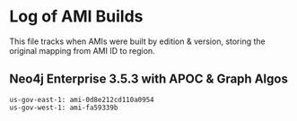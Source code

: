 # Log of AMI Builds

This file tracks when AMIs were built by edition & version, storing the original mapping
from AMI ID to region.

## Neo4j Enterprise 3.5.3 with APOC & Graph Algos

```
us-gov-east-1: ami-0d8e212cd110a0954
us-gov-west-1: ami-fa59339b
```
